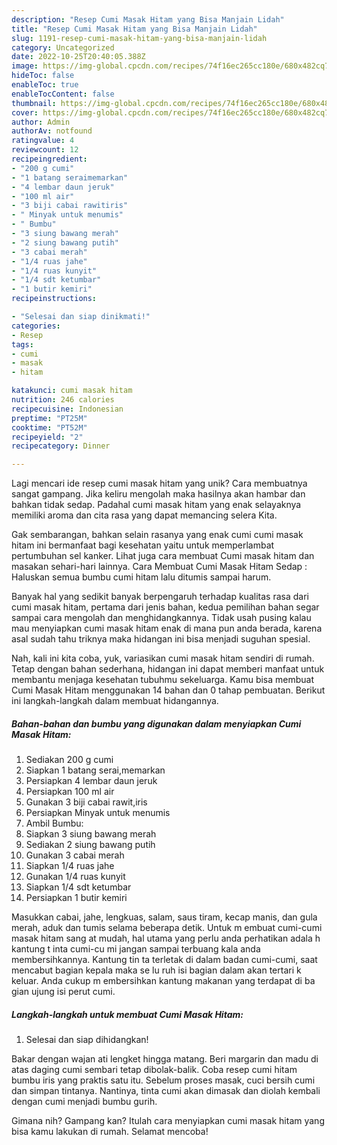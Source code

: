 ```yaml
---
description: "Resep Cumi Masak Hitam yang Bisa Manjain Lidah"
title: "Resep Cumi Masak Hitam yang Bisa Manjain Lidah"
slug: 1191-resep-cumi-masak-hitam-yang-bisa-manjain-lidah
category: Uncategorized
date: 2022-10-25T20:40:05.388Z
image: https://img-global.cpcdn.com/recipes/74f16ec265cc180e/680x482cq70/cumi-masak-hitam-foto-resep-utama.jpg
hideToc: false
enableToc: true
enableTocContent: false
thumbnail: https://img-global.cpcdn.com/recipes/74f16ec265cc180e/680x482cq70/cumi-masak-hitam-foto-resep-utama.jpg
cover: https://img-global.cpcdn.com/recipes/74f16ec265cc180e/680x482cq70/cumi-masak-hitam-foto-resep-utama.jpg
author: Admin
authorAv: notfound
ratingvalue: 4
reviewcount: 12
recipeingredient:
- "200 g cumi"
- "1 batang seraimemarkan"
- "4 lembar daun jeruk"
- "100 ml air"
- "3 biji cabai rawitiris"
- " Minyak untuk menumis"
- " Bumbu"
- "3 siung bawang merah"
- "2 siung bawang putih"
- "3 cabai merah"
- "1/4 ruas jahe"
- "1/4 ruas kunyit"
- "1/4 sdt ketumbar"
- "1 butir kemiri"
recipeinstructions:

- "Selesai dan siap dinikmati!"
categories:
- Resep
tags:
- cumi
- masak
- hitam

katakunci: cumi masak hitam 
nutrition: 246 calories
recipecuisine: Indonesian
preptime: "PT25M"
cooktime: "PT52M"
recipeyield: "2"
recipecategory: Dinner

---
```





Lagi mencari ide resep cumi masak hitam yang unik? Cara membuatnya sangat gampang. Jika keliru mengolah maka hasilnya akan hambar dan bahkan tidak sedap. Padahal cumi masak hitam yang enak selayaknya memiliki aroma dan cita rasa yang dapat memancing selera Kita.





Gak sembarangan, bahkan selain rasanya yang enak cumi cumi masak hitam ini bermanfaat bagi kesehatan yaitu untuk memperlambat pertumbuhan sel kanker. Lihat juga cara membuat Cumi masak hitam dan masakan sehari-hari lainnya. Cara Membuat Cumi Masak Hitam Sedap : Haluskan semua bumbu cumi hitam lalu ditumis sampai harum.

Banyak hal yang sedikit banyak berpengaruh terhadap kualitas rasa dari cumi masak hitam, pertama dari jenis bahan, kedua pemilihan bahan segar sampai cara mengolah dan menghidangkannya. Tidak usah pusing kalau mau menyiapkan cumi masak hitam enak di mana pun anda berada, karena asal sudah tahu triknya maka hidangan ini bisa menjadi suguhan spesial.






Nah, kali ini kita coba, yuk, variasikan cumi masak hitam sendiri di rumah. Tetap dengan bahan sederhana, hidangan ini dapat memberi manfaat untuk membantu menjaga kesehatan tubuhmu sekeluarga. Kamu bisa membuat Cumi Masak Hitam menggunakan 14 bahan dan 0 tahap pembuatan. Berikut ini langkah-langkah dalam membuat hidangannya.

<!--inarticleads1-->

##### Bahan-bahan dan bumbu yang digunakan dalam menyiapkan Cumi Masak Hitam:

1. Sediakan 200 g cumi
1. Siapkan 1 batang serai,memarkan
1. Persiapkan 4 lembar daun jeruk
1. Persiapkan 100 ml air
1. Gunakan 3 biji cabai rawit,iris
1. Persiapkan  Minyak untuk menumis
1. Ambil  Bumbu:
1. Siapkan 3 siung bawang merah
1. Sediakan 2 siung bawang putih
1. Gunakan 3 cabai merah
1. Siapkan 1/4 ruas jahe
1. Gunakan 1/4 ruas kunyit
1. Siapkan 1/4 sdt ketumbar
1. Persiapkan 1 butir kemiri


Masukkan cabai, jahe, lengkuas, salam, saus tiram, kecap manis, dan gula merah, aduk dan tumis selama beberapa detik. Untuk m embuat cumi-cumi masak hitam sang at mudah, hal utama yang perlu anda perhatikan adala h kantung t inta cumi-cu mi jangan sampai terbuang kala anda membersihkannya. Kantung tin ta terletak di dalam badan cumi-cumi, saat mencabut bagian kepala maka se lu ruh isi bagian dalam akan tertari k keluar. Anda cukup m embersihkan kantung makanan yang terdapat di ba gian ujung isi perut cumi. 

<!--inarticleads2-->

##### Langkah-langkah untuk membuat Cumi Masak Hitam:


1. Selesai dan siap dihidangkan!

Bakar dengan wajan ati lengket hingga matang. Beri margarin dan madu di atas daging cumi sembari tetap dibolak-balik. Coba resep cumi hitam bumbu iris yang praktis satu itu. Sebelum proses masak, cuci bersih cumi dan simpan tintanya. Nantinya, tinta cumi akan dimasak dan diolah kembali dengan cumi menjadi bumbu gurih. 

Gimana nih? Gampang kan? Itulah cara menyiapkan cumi masak hitam yang bisa kamu lakukan di rumah. Selamat mencoba!
